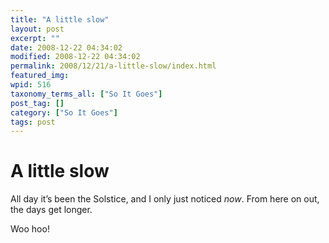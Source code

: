 ```yaml
---
title: "A little slow"
layout: post
excerpt: ""
date: 2008-12-22 04:34:02
modified: 2008-12-22 04:34:02
permalink: 2008/12/21/a-little-slow/index.html
featured_img: 
wpid: 516
taxonomy_terms_all: ["So It Goes"]
post_tag: []
category: ["So It Goes"]
tags: post
---
```


# A little slow

All day it’s been the Solstice, and I only just noticed *now*. From here on out, the days get longer.

Woo hoo!